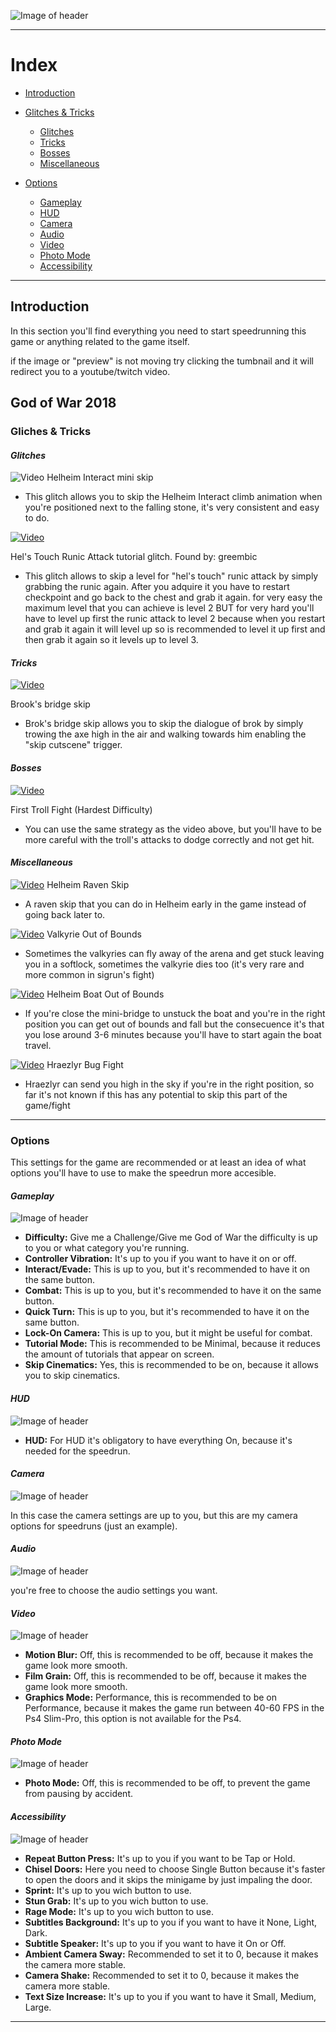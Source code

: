 ![Image of header](https://github.com/rbastronomy/God-of-War-Speedrun-Wiki/blob/main/images/1+(800).jpg)
- - - -
# **Index**
- [Introduction](#introduction)

- [Glitches & Tricks](#glitches-&-Tricks)
  - [Glitches](#glitches)
  - [Tricks](#tricks)
  - [Bosses](#bosses)
  - [Miscellaneous](#miscellaneous)
  
- [Options](#options)
    - [Gameplay](#gameplay)
    - [HUD](#hud)
    - [Camera](#camera)
    - [Audio](#audio)
    - [Video](#video)
    - [Photo Mode](#photo-mode)
    - [Accessibility](#accessibility)
- - - -
## Introduction
In this section you'll find everything you need to start speedrunning this game or anything related to the game itself. 

if the image or "preview" is not moving try clicking the tumbnail and it will redirect you to a youtube/twitch video.


## God of War 2018

### **Gliches & Tricks**




#### *Glitches*
![Video](https://github.com/rbastronomy/God-of-War-Speedrun-Wiki/blob/main/videos/helheim-interact-clip.webp)
Helheim Interact mini skip
- This glitch allows you to skip the Helheim Interact climb animation when you're positioned next to the falling stone, it's very consistent and easy to do.

[![Video](https://img.youtube.com/vi/3fAGIub_QEI/0.jpg)](https://www.youtube.com/watch?v=3fAGIub_QEI)

Hel's Touch Runic Attack tutorial glitch. Found by: greembic
- This glitch allows to skip a level for "hel's touch" runic attack by simply grabbing the runic again. After you adquire it you have to restart checkpoint and go back to the chest and grab it again. for very easy the maximum level that you can achieve is level 2 BUT for very hard you'll have to level up first the runic attack to level 2 because when you restart and grab it again it will level up so is recommended to level it up first and then grab it again so it levels up to level 3.

#### *Tricks*

[![Video](https://img.youtube.com/vi/-cFgVI8NfD4/0.jpg)](https://www.youtube.com/watch?v=-cFgVI8NfD4&t)

Brook's bridge skip
- Brok's bridge skip allows you to skip the dialogue of brok by simply trowing the axe high in the air and walking towards him enabling the "skip cutscene" trigger.


#### *Bosses*

[![Video](https://img.youtube.com/vi/-E1-Cema3-Y/0.jpg)](https://youtu.be/-E1-Cema3-Y?t=436)

First Troll Fight (Hardest Difficulty)
- You can use the same strategy as the video above, but you'll have to be more careful with the troll's attacks to dodge correctly and not get hit.




#### *Miscellaneous*

[![Video](https://img.youtube.com/vi/MzmW4BiNMto/0.jpg)](https://www.youtube.com/watch?v=MzmW4BiNMto&t=45)
Helheim Raven Skip
- A raven skip that you can do in Helheim early in the game instead of going back later to.

[![Video](https://img.youtube.com/vi/v-CG-JLwQ-E/0.jpg)](https://www.youtube.com/watch?v=v-CG-JLwQ-E&t=75)
Valkyrie Out of Bounds
- Sometimes the valkyries can fly away of the arena and get stuck leaving you in a softlock, sometimes the valkyrie dies too (it's very rare and more common in sigrun's fight)

[![Video](https://clips-media-assets2.twitch.tv/vod-9876543210-offset-1234567890-preview-260x147.jpg)](https://clips.twitch.tv/JollyCallousCobblerDBstyle-nC-hAyOVHQ-6DEFl)
Helheim Boat Out of Bounds
- If you're close the mini-bridge to unstuck the boat and you're in the right position you can get out of bounds and fall but the consecuence it's that you lose around 3-6 minutes because you'll have to start again the boat travel.

[![Video](https://img.youtube.com/vi/hXibD9CZtf4/0.jpg)](https://www.youtube.com/watch?v=hXibD9CZtf4)
Hraezlyr Bug Fight
- Hraezlyr can send you high in the sky if you're in the right position, so far it's not known if this has any potential to skip this part of the game/fight










- - - -

### **Options**
This settings for the game are recommended or at least an idea of what options you'll have to use to make the speedrun more accesible.

#### *Gameplay*

![Image of header](https://github.com/rbastronomy/God-of-War-Speedrun-Wiki/blob/main/images/gameplay.png)

- **Difficulty:** Give me a Challenge/Give me God of War the difficulty is up to you or what category you're running.
- **Controller Vibration:** It's up to you if you want to have it on or off.
- **Interact/Evade:** This is up to you, but it's recommended to have it on the same button.
- **Combat:** This is up to you, but it's recommended to have it on the same button.
- **Quick Turn:** This is up to you, but it's recommended to have it on the same button.
- **Lock-On Camera:** This is up to you, but it might be useful for combat.
- **Tutorial Mode:** This is recommended to be Minimal, because it reduces the amount of tutorials that appear on screen.
- **Skip Cinematics:**  Yes, this is recommended to be on, because it allows you to skip cinematics.

#### *HUD*

![Image of header](https://github.com/rbastronomy/God-of-War-Speedrun-Wiki/blob/main/images/HUD.png)

- **HUD:** For HUD it's obligatory to have everything On, because it's needed for the speedrun.

#### *Camera*

![Image of header](https://github.com/rbastronomy/God-of-War-Speedrun-Wiki/blob/main/images/CAMERA.png)

In this case the camera settings are up to you, but this are my camera options for speedruns (just an example).

#### *Audio*

![Image of header](https://github.com/rbastronomy/God-of-War-Speedrun-Wiki/blob/main/images/AUDIO.png)

you're free to choose the audio settings you want.

#### *Video*

![Image of header](https://github.com/rbastronomy/God-of-War-Speedrun-Wiki/blob/main/images/VIDEO.png)

- **Motion Blur:** Off, this is recommended to be off, because it makes the game look more smooth.
- **Film Grain:** Off, this is recommended to be off, because it makes the game look more smooth.
- **Graphics Mode:** Performance, this is recommended to be on Performance, because it makes the game run between 40-60 FPS in the Ps4 Slim-Pro, this option is not available for the Ps4.

#### *Photo Mode*

![Image of header](https://github.com/rbastronomy/God-of-War-Speedrun-Wiki/blob/main/images/PHOTOMODE.png)

- **Photo Mode:** Off, this is recommended to be off, to prevent the game from pausing by accident.

#### *Accessibility*

![Image of header](https://github.com/rbastronomy/God-of-War-Speedrun-Wiki/blob/main/images/ACCESSIBILITY.png)

- **Repeat Button Press:** It's up to you if you want to be Tap or Hold.
- **Chisel Doors:** Here you need to choose Single Button because it's faster to open the doors and it skips the minigame by just impaling the door.
- **Sprint:** It's up to you wich button to use.
- **Stun Grab:** It's up to you wich button to use.
- **Rage Mode:** It's up to you wich button to use.
- **Subtitles Background:** It's up to you if you want to have it None, Light, Dark.
- **Subtitle Speaker:** It's up to you if you want to have it On or Off.
- **Ambient Camera Sway:** Recommended to set it to 0, because it makes the camera more stable.
- **Camera Shake:** Recommended to set it to 0, because it makes the camera more stable.
- **Text Size Increase:** It's up to you if you want to have it Small, Medium, Large.

- - - -